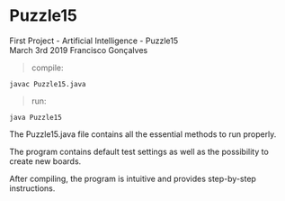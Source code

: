 # Puzzle15
First Project - Artificial Intelligence - Puzzle15                                              
March 3rd 2019
Francisco Gonçalves

> compile:

	javac Puzzle15.java

> run:

	java Puzzle15

The Puzzle15.java file contains all the essential methods to run properly.

The program contains default test settings as well as the possibility to create new boards.

After compiling, the program is intuitive and provides step-by-step instructions.
